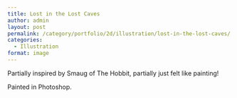 ```yaml
---
title: Lost in the Lost Caves
author: admin
layout: post
permalink: /category/portfolio/2d/illustration/lost-in-the-lost-caves/
categories:
  - Illustration
format: image
---
```

Partially inspired by Smaug of The Hobbit, partially just felt like painting!

Painted in Photoshop.
